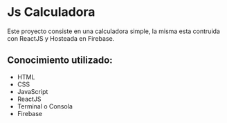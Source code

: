 
# Js Calculadora

Este proyecto consiste en una calculadora simple, la misma esta contruida con ReactJS y Hosteada en Firebase.

## Conocimiento utilizado:

- HTML
- CSS
- JavaScript
- ReactJS
- Terminal o Consola
- Firebase
